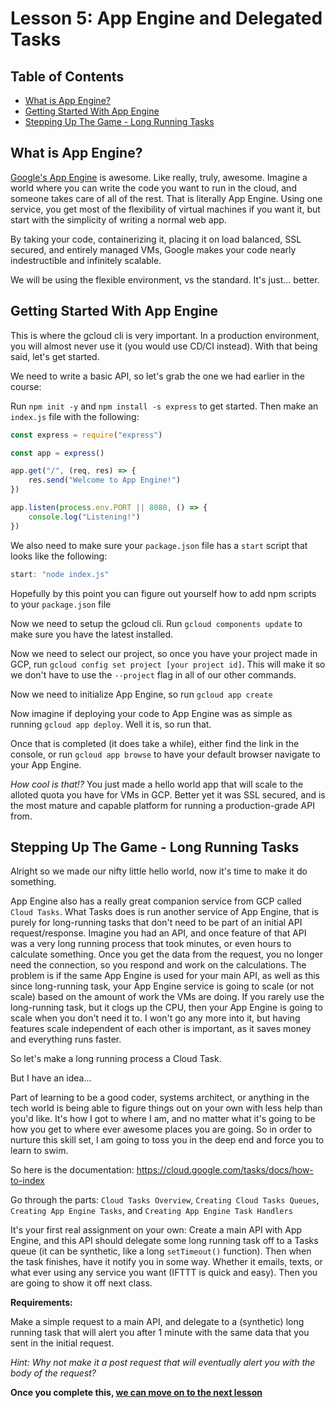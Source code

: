 # Lesson 5: App Engine and Delegated Tasks <!-- omit in toc -->

## Table of Contents <!-- omit in toc -->

- [What is App Engine?](#what-is-app-engine)
- [Getting Started With App Engine](#getting-started-with-app-engine)
- [Stepping Up The Game - Long Running Tasks](#stepping-up-the-game---long-running-tasks)

## What is App Engine?

[Google's App Engine](https://www.google.com/search?ei=h15kXYe3FcTO5gKf4K6ADw&q=app+engine&oq=app+engine&gs_l=psy-ab.3..35i39l2j0j0i20i263j0j0i67j0l2j0i67j0.8506.8757..8917...0.2..0.87.154.2......0....1..gws-wiz.......0i71.bV-AceO6qe4&ved=0ahUKEwjHlpObzKHkAhVEp1kKHR-wC_AQ4dUDCAo&uact=5) is awesome. Like really, truly, awesome. Imagine a world where you can write the code you want to run in the cloud, and someone takes care of all of the rest. That is literally App Engine. Using one service, you get most of the flexibility of virtual machines if you want it, but start with the simplicity of writing a normal web app.

By taking your code, containerizing it, placing it on load balanced, SSL secured, and entirely managed VMs, Google makes your code nearly indestructible and infinitely scalable.

We will be using the flexible environment, vs the standard. It's just... better.

## Getting Started With App Engine

This is where the gcloud cli is very important. In a production environment, you will almost never use it (you would use CD/CI instead). With that being said, let's get started.

We need to write a basic API, so let's grab the one we had earlier in the course:

Run `npm init -y` and `npm install -s express` to get started. Then make an `index.js` file with the following:

```js
const express = require("express")

const app = express()

app.get("/", (req, res) => {
    res.send("Welcome to App Engine!")
})

app.listen(process.env.PORT || 8080, () => {
    console.log("Listening!")
})
```

We also need to make sure your `package.json` file has a `start` script that looks like the following:
```js
start: "node index.js"
```

Hopefully by this point you can figure out yourself how to add npm scripts to your `package.json` file

Now we need to setup the gcloud cli. Run `gcloud components update` to make sure you have the latest installed.

Now we need to select our project, so once you have your project made in GCP, run `gcloud config set project [your project id]`. This will make it so we don't have to use the `--project` flag in all of our other commands.

Now we need to initialize App Engine, so run `gcloud app create`

Now imagine if deploying your code to App Engine was as simple as running `gcloud app deploy`. Well it is, so run that.

Once that is completed (it does take a while), either find the link in the console, or run `gcloud app browse` to have your default browser navigate to your App Engine.

_How cool is that!?_ You just made a hello world app that will scale to the alloted quota you have for VMs in GCP. Better yet it was SSL secured, and is the most mature and capable platform for running a production-grade API from.

## Stepping Up The Game - Long Running Tasks

Alright so we made our nifty little hello world, now it's time to make it do something.

App Engine also has a really great companion service from GCP called `Cloud Tasks`. What Tasks does is run another service of App Engine, that is purely for long-running tasks that don't need to be part of an initial API request/response. Imagine you had an API, and once feature of that API was a very long running process that took minutes, or even hours to calculate something. Once you get the data from the request, you no longer need the connection, so you respond and work on the calculations. The problem is if the same App Engine is used for your main API, as well as this since long-running task, your App Engine service is going to scale (or not scale) based on the amount of work the VMs are doing. If you rarely use the long-running task, but it clogs up the CPU, then your App Engine is going to scale when you don't need it to. I won't go any more into it, but having features scale independent of each other is important, as it saves money and everything runs faster.

So let's make a long running process a Cloud Task.

But I have an idea...

Part of learning to be a good coder, systems architect, or anything in the tech world is being able to figure things out on your own with less help than you'd like. It's how I got to where I am, and no matter what it's going to be how you get to where ever awesome places you are going. So in order to nurture this skill set, I am going to toss you in the deep end and force you to learn to swim.

So here is the documentation: https://cloud.google.com/tasks/docs/how-to-index

Go through the parts: `Cloud Tasks Overview`, `Creating Cloud Tasks Queues`, `Creating App Engine Tasks`, and `Creating App Engine Task Handlers`

It's your first real assignment on your own: Create a main API with App Engine, and this API should delegate some long running task off to a Tasks queue (it can be synthetic, like a long `setTimeout()` function). Then when the task finishes, have it notify you in some way. Whether it emails, texts, or what ever using any service you want (IFTTT is quick and easy). Then you are going to show it off next class.

**Requirements:**

Make a simple request to a main API, and delegate to a (synthetic) long running task that will alert you after 1 minute with the same data that you sent in the initial request.

_Hint: Why not make it a post request that will eventually alert you with the body of the request?_

**Once you complete this, [we can move on to the next lesson]()**
